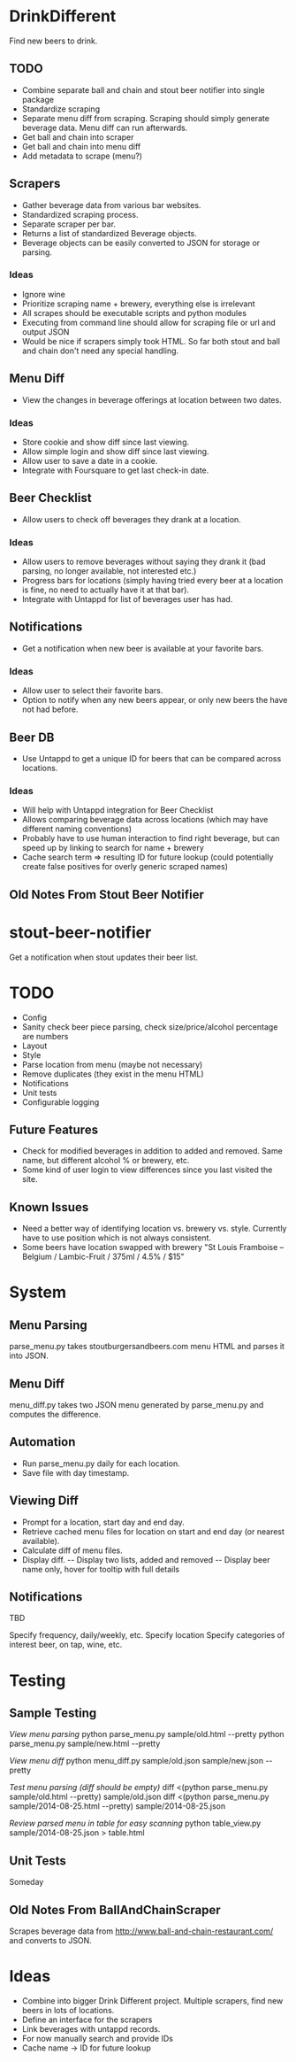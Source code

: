 DrinkDifferent
==============

Find new beers to drink.

TODO
----

- Combine separate ball and chain and stout beer notifier into single package
- Standardize scraping
 - Separate menu diff from scraping. Scraping should simply generate beverage data. Menu diff can run afterwards.
- Get ball and chain into scraper
- Get ball and chain into menu diff
- Add metadata to scrape (menu?)

Scrapers
--------

- Gather beverage data from various bar websites.
- Standardized scraping process.
- Separate scraper per bar.
- Returns a list of standardized Beverage objects.
- Beverage objects can be easily converted to JSON for storage or parsing.

### Ideas

- Ignore wine
- Prioritize scraping name + brewery, everything else is irrelevant
- All scrapes should be executable scripts and python modules
- Executing from command line should allow for scraping file or url and output JSON
- Would be nice if scrapers simply took HTML. So far both stout and ball and chain don't need any special handling.

Menu Diff
---------

- View the changes in beverage offerings at location between two dates.

### Ideas
- Store cookie and show diff since last viewing.
- Allow simple login and show diff since last viewing.
- Allow user to save a date in a cookie.
- Integrate with Foursquare to get last check-in date.

Beer Checklist
--------------

- Allow users to check off beverages they drank at a location.

### Ideas
- Allow users to remove beverages without saying they drank it (bad parsing, no longer available, not interested etc.)
- Progress bars for locations (simply having tried every beer at a location is fine, no need to actually have it at that bar).
- Integrate with Untappd for list of beverages user has had.

Notifications
-------------

- Get a notification when new beer is available at your favorite bars.

### Ideas
- Allow user to select their favorite bars.
- Option to notify when any new beers appear, or only new beers the have not had before.

Beer DB
-------

- Use Untappd to get a unique ID for beers that can be compared across locations.

### Ideas

- Will help with Untappd integration for Beer Checklist
- Allows comparing beverage data across locations (which may have different naming conventions)
- Probably have to use human interaction to find right beverage, but can speed up by linking to search for name + brewery
- Cache search term => resulting ID for future lookup (could potentially create false positives for overly generic scraped names)

Old Notes From Stout Beer Notifier
----------------------------------

stout-beer-notifier
===================

Get a notification when stout updates their beer list.

TODO
====

- Config
- Sanity check beer piece parsing, check size/price/alcohol percentage are numbers
- Layout
- Style
- Parse location from menu (maybe not necessary)
- Remove duplicates (they exist in the menu HTML)
- Notifications
- Unit tests
- Configurable logging

Future Features
---------------

- Check for modified beverages in addition to added and removed. Same name, but different alcohol % or brewery, etc.
- Some kind of user login to view differences since you last visited the site.

Known Issues
------------

- Need a better way of identifying location vs. brewery vs. style. Currently have to use position which is not always consistent.
- Some beers have location swapped with brewery "St Louis Framboise – Belgium / Lambic-Fruit / 375ml / 4.5% / $15"

System
======

Menu Parsing
-------------
parse_menu.py takes stoutburgersandbeers.com menu HTML and parses it into JSON.

Menu Diff
---------
menu_diff.py takes two JSON menu generated by parse_menu.py and computes the difference.

Automation
----------

- Run parse_menu.py daily for each location.
- Save file with day timestamp.

Viewing Diff
------------

- Prompt for a location, start day and end day.
- Retrieve cached menu files for location on start and end day (or nearest available).
- Calculate diff of menu files.
- Display diff.
-- Display two lists, added and removed
-- Display beer name only, hover for tooltip with full details

Notifications
-------------

TBD

Specify frequency, daily/weekly, etc.
Specify location
Specify categories of interest beer, on tap, wine, etc.

Testing
=======

Sample Testing
--------------

_View menu parsing_
python parse_menu.py sample/old.html --pretty
python parse_menu.py sample/new.html --pretty

_View menu diff_
python menu_diff.py sample/old.json sample/new.json --pretty

_Test menu parsing (diff should be empty)_
diff <(python parse_menu.py sample/old.html --pretty) sample/old.json
diff <(python parse_menu.py sample/2014-08-25.html --pretty) sample/2014-08-25.json

_Review parsed menu in table for easy scanning_
python table_view.py sample/2014-08-25.json > table.html

Unit Tests
----------

Someday

Old Notes From BallAndChainScraper
----------------------------------

Scrapes beverage data from http://www.ball-and-chain-restaurant.com/ and converts to JSON.

Ideas
=====

- Combine into bigger Drink Different project. Multiple scrapers, find new beers in lots of locations.
 - Define an interface for the scrapers
- Link beverages with untappd records.
 - For now manually search and provide IDs
 - Cache name -> ID for future lookup
